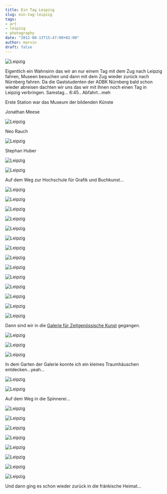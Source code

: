 ```yaml
---
title: Ein Tag Leipzig
slug: ein-tag-leipzig
tags:
- art
- leipzig
- photography
date: "2012-08-13T15:47:00+02:00"
author: marvin
draft: false
---
```

![Leipzig](/images/7765951642_1dfc657ab2_b.jpg)

Eigentlich ein Wahnsinn das wir an nur einem Tag mit dem Zug nach
Leipzig fahren, Museen besuchen und dann mit dem Zug wieder zurück nach
Nürnberg fahren. Da die Gaststudenten der ADBK Nürnberg bald schon
wieder abreisen dachten wir uns das wir mit ihnen noch einen Tag in
Leipzig verbringen. Samstag... 6:45.. Abfahrt...meh

Erste Station war das Museum der bildenden Künste

Jonathan Meese

![Leipzig](/images/7765934840_3cb8d65239_b.jpg)

Neo Rauch

![Leipzig](/images/7765950204_94e65faba3_b.jpg)

Stephan Huber

![Leipzig](/images/7765947832_3e5e776e6d_b.jpg)

![Leipzig](/images/7765942850_a86efdabf8_b.jpg)

Auf dem Weg zur Hochschule für Grafik und Buchkunst...

![Leipzig](/images/7766095144_42eb373f51_b.jpg)

![Leipzig](/images/7766096778_3404f7dd1c_b.jpg)

![Leipzig](/images/7765943718_d9739cff94_b.jpg)

![Leipzig](/images/7766092772_b7c1633e9b_b.jpg)

![Leipzig](/images/7766092052_ec1f3500b2_b.jpg)

![Leipzig](/images/7766098426_88bd250b25_b.jpg)

![Leipzig](/images/7766099650_e71317649f_b.jpg)

![Leipzig](/images/7765936468_ed011a3003_b.jpg)

![Leipzig](/images/7765933930_71cc079639_b.jpg)

![Leipzig](/images/7766095966_c34eed5590_b.jpg)

![Leipzig](/images/7765946364_c12a25a704_b.jpg)

![Leipzig](/images/7766094122_f515190339_b.jpg)

![Leipzig](/images/7766093504_1f20ae8c2f_b.jpg)

![Leipzig](/images/7765948608_0e49895b4e_b.jpg)

Dann sind wir in die [Galerie für Zeitgenössische
Kunst](http://www.gfzk-leipzig.de/) gegangen.

![Leipzig](/images/7765945634_5bd1073d56_b.jpg)

![Leipzig](/images/7765942062_dda610a1df_b.jpg)

![Leipzig](/images/7765939784_9eed6262c8_b.jpg)

In dem Garten der Galerie konnte ich ein kleines Traumhäuschen
entdecken...yeah...

![Leipzig](/images/7765947164_1e18a0f163_b.jpg)

![Leipzig](/images/7765951232_e31d259557_b.jpg)

Auf dem Weg in die Spinnerei...

![Leipzig](/images/7766097290_5acae424e7_b.jpg)

![Leipzig](/images/7765937206_e758201934_b.jpg)

![Leipzig](/images/7765949504_a22c4f866f_b.jpg)

![Leipzig](/images/7765938952_a9ca79d973_b.jpg)

![Leipzig](/images/7765937934_62ae427ef2_b.jpg)

![Leipzig](/images/7765935714_906db1d3b1_b.jpg)

![Leipzig](/images/7765941342_930648f992_b.jpg)

![Leipzig](/images/7765944508_4dc6d7eed6_b.jpg)

Und dann ging es schon wieder zurück in die fränkische Heimat...